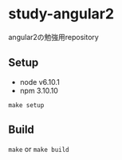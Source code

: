 # study-angular2

angular2の勉強用repository

## Setup

- node v6.10.1
- npm 3.10.10

```
make setup
```


## Build

`make` or `make build`
